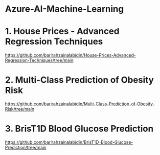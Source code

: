 # Azure-AI-Machine-Learning


# 1. House Prices - Advanced Regression Techniques

https://github.com/barirahzainalabidin/House-Prices-Advanced-Regression-Techniques/tree/main



# 2. Multi-Class Prediction of Obesity Risk

https://github.com/barirahzainalabidin/Multi-Class-Prediction-of-Obesity-Risk/tree/main



# 3. BrisT1D Blood Glucose Prediction


https://github.com/barirahzainalabidin/BrisT1D-Blood-Glucose-Prediction/tree/main
